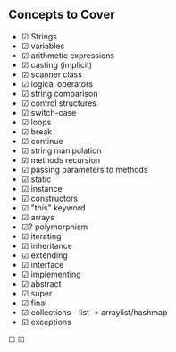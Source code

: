 ## Concepts to Cover
-  ☑ Strings
-  ☑ variables
-  ☑ arithmetic expressions
-  ☑ casting (implicit)
-  ☑ scanner class
-  ☑ logical operators
-  ☑ string comparison
-  ☑ control structures
-  ☑ switch-case
-  ☑ loops
-  ☑ break
-  ☑ continue
-  ☑ string manipulation
-  ☑ methods recursion
-  ☑ passing parameters to methods
-  ☑ static
-  ☑ instance
-  ☑ constructors
-  ☑ "this" keyword
-  ☑ arrays
-  ☑? polymorphism
-  ☑ iterating
-  ☑ inheritance
-  ☑ extending 
-  ☑ interface
-  ☑ implementing
-  ☑ abstract
-  ☑ super
-  ☑ final
-  ☑ collections - list -> arraylist/hashmap
-  ☑ exceptions



☐ ☑